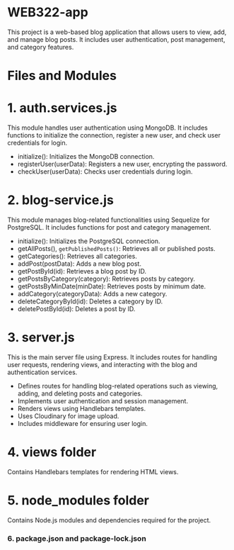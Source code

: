 # WEB322-app
This project is a web-based blog application that allows users to view, add, and manage blog posts. It includes user authentication, post management, and category features.

# Files and Modules

# 1. auth.services.js

This module handles user authentication using MongoDB. It includes functions to initialize the connection, register a new user, and check user credentials for login.

- initialize(): Initializes the MongoDB connection.
- registerUser(userData): Registers a new user, encrypting the password.
- checkUser(userData): Checks user credentials during login.

# 2. blog-service.js

This module manages blog-related functionalities using Sequelize for PostgreSQL. It includes functions for post and category management.

- initialize(): Initializes the PostgreSQL connection.
- getAllPosts(), `getPublishedPosts()`: Retrieves all or published posts.
- getCategories(): Retrieves all categories.
- addPost(postData): Adds a new blog post.
- getPostById(id): Retrieves a blog post by ID.
- getPostsByCategory(category): Retrieves posts by category.
- getPostsByMinDate(minDate): Retrieves posts by minimum date.
- addCategory(categoryData): Adds a new category.
- deleteCategoryById(id): Deletes a category by ID.
- deletePostById(id): Deletes a post by ID.

# 3. server.js

This is the main server file using Express. It includes routes for handling user requests, rendering views, and interacting with the blog and authentication services.

- Defines routes for handling blog-related operations such as viewing, adding, and deleting posts and categories.
- Implements user authentication and session management.
- Renders views using Handlebars templates.
- Uses Cloudinary for image upload.
- Includes middleware for ensuring user login.

# 4. views folder

Contains Handlebars templates for rendering HTML views.

# 5. node_modules folder

Contains Node.js modules and dependencies required for the project.

### 6. package.json and package-lock.json


